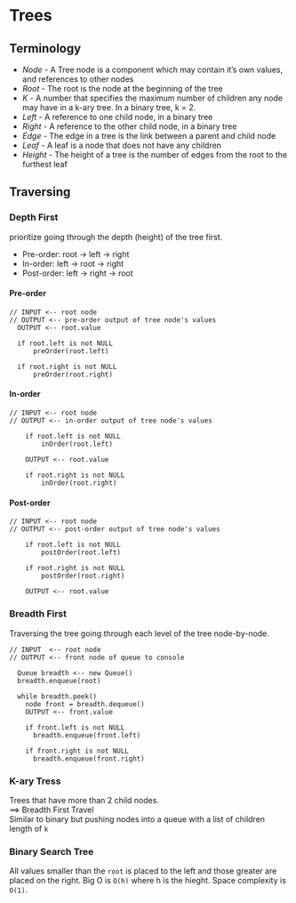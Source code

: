 # Trees

## Terminology
- _Node_ - A Tree node is a component which may contain it’s own values, and references to other nodes
- _Root_ - The root is the node at the beginning of the tree
- _K_ - A number that specifies the maximum number of children any node may have in a k-ary tree. In a binary tree, k = 2.
- _Left_ - A reference to one child node, in a binary tree
- _Right_ - A reference to the other child node, in a binary tree
- _Edge_ - The edge in a tree is the link between a parent and child node
- _Leaf_ - A leaf is a node that does not have any children
- _Height_ - The height of a tree is the number of edges from the root to the furthest leaf

## Traversing
### Depth First
prioritize going through the depth (height) of the tree first.
- Pre-order: root -> left -> right
- In-order: left -> root -> right
- Post-order: left -> right -> root

#### Pre-order
```
// INPUT <-- root node
// OUTPUT <-- pre-order output of tree node's values
  OUTPUT <-- root.value

  if root.left is not NULL
      preOrder(root.left)

  if root.right is not NULL
      preOrder(root.right)
```
#### In-order
```
// INPUT <-- root node
// OUTPUT <-- in-order output of tree node's values

    if root.left is not NULL
        inOrder(root.left)

    OUTPUT <-- root.value

    if root.right is not NULL
        inOrder(root.right)
```
#### Post-order
```
// INPUT <-- root node
// OUTPUT <-- post-order output of tree node's values

    if root.left is not NULL
        postOrder(root.left)

    if root.right is not NULL
        postOrder(root.right)

    OUTPUT <-- root.value
```

### Breadth First
Traversing the tree going through each level of the tree node-by-node.
```
// INPUT  <-- root node
// OUTPUT <-- front node of queue to console

  Queue breadth <-- new Queue()
  breadth.enqueue(root)

  while breadth.peek()
    node front = breadth.dequeue()
    OUTPUT <-- front.value

    if front.left is not NULL
      breadth.enqueue(front.left)

    if front.right is not NULL
      breadth.enqueue(front.right)
```

### K-ary Tress
Trees that have more than 2 child nodes.  
==> Breadth First Travel    
Similar to binary but pushing nodes into a queue with a list of children length of `k`

### Binary Search Tree
All values smaller than the `root` is placed to the left and those greater are placed on the right. Big O is `O(h)` where h is the hieght. Space
complexity is `O(1)`.
